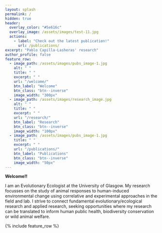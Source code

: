 ```yaml
---
layout: splash
permalink: /
hidden: true
header:
  overlay_color: "#5e616c"
  overlay_image: /assets/images/test-11.jpg
  actions:
    - label: "Check out the latest publication!"
      url: /publications/
excerpt: "Pablo Capilla-Lasheras' research"
author_profile: false
feature_row:
  - image_path: /assets/images/pubs_image-1.jpg
    alt: " "
    title: " "
    excerpt: " "
    url: "/welcome/"
    btn_label: "Welcome"
    btn_class: "btn--inverse"
    image_width: "300px"
  - image_path: /assets/images/research_image.jpg
    alt: " "
    title: " "
    excerpt: " "
    url: "/research/"
    btn_label: "Research"
    btn_class: "btn--inverse"
    image_width: "100px"
  - image_path: /assets/images/pubs_image-1.jpg
    title: " "
    excerpt: " "
    url: "/publications/"
    btn_label: "Publications"
    btn_class: "btn--inverse"
    image_width: "50px"
---
```


**Welcome!!**

I am an Evolutionary Ecologist at the University of Glasgow. My research focusses on the study of animal responses to human-induced environmental change using correlative and experimental approaches in the field and lab. I strive to connect fundamental evolutionary/ecological research and applied research, seeking opportunities where my research can be translated to inform human public health, biodiversity conservation or wild animal welfare.

{% include feature_row %}

